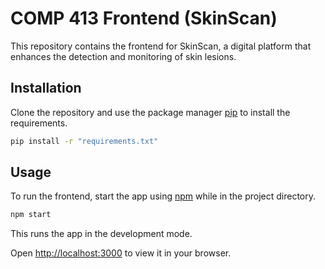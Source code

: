 # COMP 413 Frontend (SkinScan)

This repository contains the frontend for SkinScan, a digital platform that enhances the detection and monitoring of skin lesions.

## Installation

Clone the repository and use the package manager [pip](https://pip.pypa.io/en/stable/) to install the requirements.

```bash
pip install -r "requirements.txt"
```

## Usage
To run the frontend, start the app using [npm](https://www.npmjs.com/) while in the project directory.
```bash
npm start
```
This runs the app in the development mode.

Open [http://localhost:3000](http://localhost:3000) to view it in your browser.